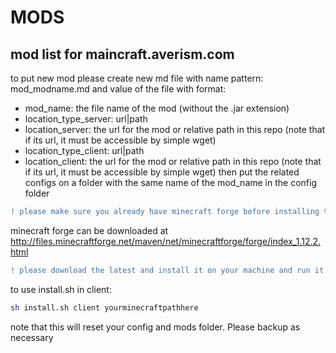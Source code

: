 # MODS
mod list for maincraft.averism.com
---
to put new mod please create new md file with name pattern: mod_modname.md
and value of the file with format:
- mod_name: the file name of the mod (without the .jar extension)
- location_type_server: url|path
- location_server: the url for the mod or relative path in this repo (note that if its url, it must be accessible by simple wget)
- location_type_client: url|path
- location_client: the url for the mod or relative path in this repo (note that if its url, it must be accessible by simple wget)
then put the related configs on a folder with the same name of the mod_name in the config folder

```diff
! please make sure you already have minecraft forge before installing these mods,
````
 minecraft forge can be downloaded at http://files.minecraftforge.net/maven/net/minecraftforge/forge/index_1.12.2.html
```diff
! please download the latest and install it on your machine and run it at least once before running install.sh
````

to use install.sh in client:
```sh
sh install.sh client yourminecraftpathhere
```
note that this will reset your config and mods folder. Please backup as necessary
